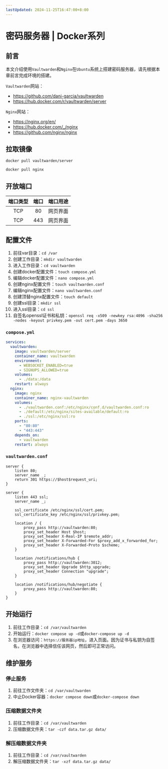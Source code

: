 ```yaml
---
lastUpdated: 2024-11-25T16:47:00+8:00
---
```


# 密码服务器 | Docker系列

## 前言

本文介绍使用```Vaultwarden```和```Nginx```在```Ubuntu```系统上搭建密码服务器，请先根据本章前言完成环境的搭建。

```Vaultwarden```网站：
- <https://github.com/dani-garcia/vaultwarden>
- <https://hub.docker.com/r/vaultwarden/server>

```Nginx```网站：
- <https://nginx.org/en/>
- <https://hub.docker.com/_/nginx>
- <https://github.com/nginx/nginx>

## 拉取镜像

```docker pull vaultwarden/server```

```docker pull nginx```

## 开放端口

| 端口类型 | 端口  | 端口用途 |
| :------: | :---: | :------: |
|   TCP    |  80   | 网页界面 |
|   TCP    |  443  | 网页界面 |

## 配置文件

1. 前往var目录：```cd /var```
2. 创建工作目录：```mkdir vaultwarden```
3. 进入工作目录：```cd vaultwarden```
4. 创建docker配置文件：```touch compose.yml```
5. 编辑docker配置文件：```nano compose.yml```
6. 创建nginx配置文件：```touch vaultwarden.conf```
7. 编辑nginx配置文件：```nano vaultwarden.conf```
8. 创建顶替nginx配置文件：```touch default```
9. 创建ssl目录：```mkdir ssl```
10. 进入ssl目录：```cd ssl```
11. 自签名openssl证书和私钥：```openssl req -x509 -newkey rsa:4096 -sha256 -nodes -keyout privkey.pem -out cert.pem -days 3650```

### ```compose.yml```

```yml
services:
  vaultwarden:
    image: vaultwarden/server
    container_name: vaultwarden
    environment:
      - WEBSOCKET_ENABLED=true
      - SIGNUPS_ALLOWED=true
    volumes:
      - ./data:/data
    restart: always
  nginx:
    image: nginx
    container_name: nginx-vaultwarden
    volumes:
      - ./vaultwarden.conf:/etc/nginx/conf.d/vaultwarden.conf:ro
      - ./default:/etc/nginx/sites-available/default:ro
      - ./ssl:/etc/nginx/ssl:ro
    ports:
      - "80:80"
      - "443:443"
    depends_on:
      - vaultwarden
    restart: always
```

### ```vaultwarden.conf```

```nginx
server {
    listen 80;
    server_name _;
    return 301 https://$host$request_uri;
}

server {
    listen 443 ssl;
    server_name _;

    ssl_certificate /etc/nginx/ssl/cert.pem;
    ssl_certificate_key /etc/nginx/ssl/privkey.pem;

    location / {
        proxy_pass http://vaultwarden:80;
        proxy_set_header Host $host;
        proxy_set_header X-Real-IP $remote_addr;
        proxy_set_header X-Forwarded-For $proxy_add_x_forwarded_for;
        proxy_set_header X-Forwarded-Proto $scheme;
    }

    location /notifications/hub {
        proxy_pass http://vaultwarden:3012;
        proxy_set_header Upgrade $http_upgrade;
        proxy_set_header Connection "upgrade";
    }

    location /notifications/hub/negotiate {
        proxy_pass http://vaultwarden:80;
    }
}
```

## 开始运行

1. 前往工作目录：```cd /var/vaultwarden```
2. 开始运行：```docker compose up -d```或```docker-compose up -d```
3. 在浏览器访问：```https://服务器ip地址```，进入页面。因为证书与私钥为自签名，在浏览器中选择信任该网页，然后即可正常访问。

## 维护服务

### 停止服务

1. 前往工作文件夹：```cd /var/vaultwarden```
2. 中止Docker容器：```docker compose down```或```docker-compose down```

### 压缩数据文件夹

1. 前往工作目录：```cd /var/vaultwarden```
2. 压缩数据文件夹：```tar -czf data.tar.gz data/```

### 解压缩数据文件夹

1. 前往工作目录：```cd /var/vaultwarden```
2. 解压缩数据文件夹：```tar -xzf data.tar.gz data/```